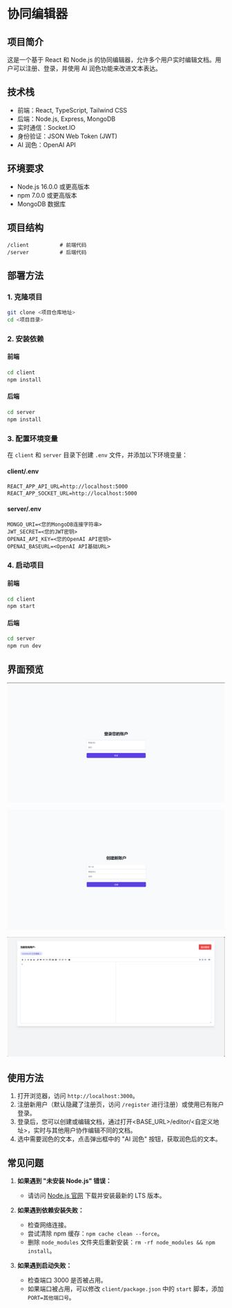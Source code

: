 # 协同编辑器

## 项目简介
这是一个基于 React 和 Node.js 的协同编辑器，允许多个用户实时编辑文档。用户可以注册、登录，并使用 AI 润色功能来改进文本表达。

## 技术栈
- 前端：React, TypeScript, Tailwind CSS
- 后端：Node.js, Express, MongoDB
- 实时通信：Socket.IO
- 身份验证：JSON Web Token (JWT)
- AI 润色：OpenAI API

## 环境要求
- Node.js 16.0.0 或更高版本
- npm 7.0.0 或更高版本
- MongoDB 数据库

## 项目结构
```
/client          # 前端代码
/server          # 后端代码
```

## 部署方法

### 1. 克隆项目
```bash
git clone <项目仓库地址>
cd <项目目录>
```

### 2. 安装依赖
#### 前端
```bash
cd client
npm install
```

#### 后端
```bash
cd server
npm install
```

### 3. 配置环境变量
在 `client` 和 `server` 目录下创建 `.env` 文件，并添加以下环境变量：

#### client/.env
```plaintext
REACT_APP_API_URL=http://localhost:5000
REACT_APP_SOCKET_URL=http://localhost:5000
```

#### server/.env
```plaintext
MONGO_URI=<您的MongoDB连接字符串>
JWT_SECRET=<您的JWT密钥>
OPENAI_API_KEY=<您的OpenAI API密钥>
OPENAI_BASEURL=<OpenAI API基础URL>
```

### 4. 启动项目
#### 前端
```bash
cd client
npm start
```

#### 后端
```bash
cd server
npm run dev
```

## 界面预览

![登录界面](./img/login.png)

![注册界面](./img/register.png)

![编辑器界面](./img/editor.png)

## 使用方法
1. 打开浏览器，访问 `http://localhost:3000`。
2. 注册新用户（默认隐藏了注册页，访问 `/register` 进行注册）或使用已有账户登录。
3. 登录后，您可以创建或编辑文档，通过打开<BASE_URL>/editor/<自定义地址>，实时与其他用户协作编辑不同的文档。
4. 选中需要润色的文本，点击弹出框中的 "AI 润色" 按钮，获取润色后的文本。

## 常见问题
1. **如果遇到 "未安装 Node.js" 错误：**
   - 请访问 [Node.js 官网](https://nodejs.org/) 下载并安装最新的 LTS 版本。

2. **如果遇到依赖安装失败：**
   - 检查网络连接。
   - 尝试清除 npm 缓存：`npm cache clean --force`。
   - 删除 `node_modules` 文件夹后重新安装：`rm -rf node_modules && npm install`。

3. **如果遇到启动失败：**
   - 检查端口 3000 是否被占用。
   - 如果端口被占用，可以修改 `client/package.json` 中的 `start` 脚本，添加 `PORT=其他端口号`。
